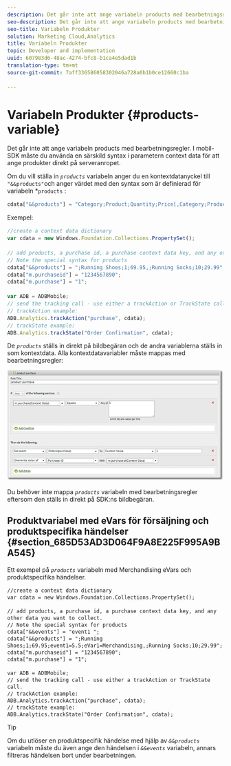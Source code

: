 ```yaml
---
description: Det går inte att ange variabeln products med bearbetningsregler. I mobil-SDK måste du använda en särskild syntax i parametern context data för att ange produkter direkt på serveranropet.
seo-description: Det går inte att ange variabeln products med bearbetningsregler. I mobil-SDK måste du använda en särskild syntax i parametern context data för att ange produkter direkt på serveranropet.
seo-title: Variabeln Produkter
solution: Marketing Cloud,Analytics
title: Variabeln Produkter
topic: Developer and implementation
uuid: 607983d6-48ac-4274-bfc8-b1ca4e5dad1b
translation-type: tm+mt
source-git-commit: 7aff336586058302046a728a0b1b0ce12660c1ba

---
```



# Variabeln Produkter {#products-variable}

Det går inte att ange variabeln products med bearbetningsregler. I mobil-SDK måste du använda en särskild syntax i parametern context data för att ange produkter direkt på serveranropet.

Om du vill ställa in *`products`* variabeln anger du en kontextdatanyckel till `"&&products"`och anger värdet med den syntax som är definierad för variabeln *`products` :

```js
cdata["&&products"] = "Category;Product;Quantity;Price[,Category;Product;Quantity;Price]";
```

Exempel:

```js
//create a context data dictionary 
var cdata = new Windows.Foundation.Collections.PropertySet(); 
 
// add products, a purchase id, a purchase context data key, and any other data you want to collect. 
// Note the special syntax for products 
cdata["&&products"] = ";Running Shoes;1;69.95,;Running Socks;10;29.99"; 
cdata["m.purchaseid"] = "1234567890"; 
cdata["m.purchase"] = "1"; 
 
var ADB = ADBMobile; 
// send the tracking call - use either a trackAction or TrackState call. 
// trackAction example: 
ADB.Analytics.trackAction("purchase", cdata); 
// trackState example: 
ADB.Analytics.trackState("Order Confirmation", cdata);
```

De *`products`* ställs in direkt på bildbegäran och de andra variablerna ställs in som kontextdata. Alla kontextdatavariabler måste mappas med bearbetningsregler:

![](assets/products-procrules.png)

Du behöver inte mappa *`products`* variabeln med bearbetningsregler eftersom den ställs in direkt på SDK:ns bildbegäran.

## Produktvariabel med eVars för försäljning och produktspecifika händelser {#section_685D53AD3D064F9A8E225F995A9BA545}

Ett exempel på *`products`* variabeln med Merchandising eVars och produktspecifika händelser.

```
//create a context data dictionary 
var cdata = new Windows.Foundation.Collections.PropertySet(); 
  
// add products, a purchase id, a purchase context data key, and any other data you want to collect. 
// Note the special syntax for products 
cdata["&&events"] = "event1 "; 
cdata["&&products"] = ";Running Shoes;1;69.95;event1=5.5;eVar1=Merchandising,;Running Socks;10;29.99"; 
cdata["m.purchaseid"] = "1234567890"; 
cdata["m.purchase"] = "1"; 
  
var ADB = ADBMobile; 
// send the tracking call - use either a trackAction or TrackState call. 
// trackAction example: 
ADB.Analytics.trackAction("purchase", cdata); 
// trackState example: 
ADB.Analytics.trackState("Order Confirmation", cdata);
```

>[!TIP]
>
>Om du utlöser en produktspecifik händelse med hjälp av *`&&products`* variabeln måste du även ange den händelsen i *`&&events`* variabeln, annars filtreras händelsen bort under bearbetningen.

